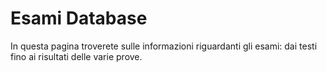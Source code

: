 # Esami Database 

In questa pagina troverete sulle informazioni riguardanti gli esami: dai testi fino ai risultati delle varie prove.
